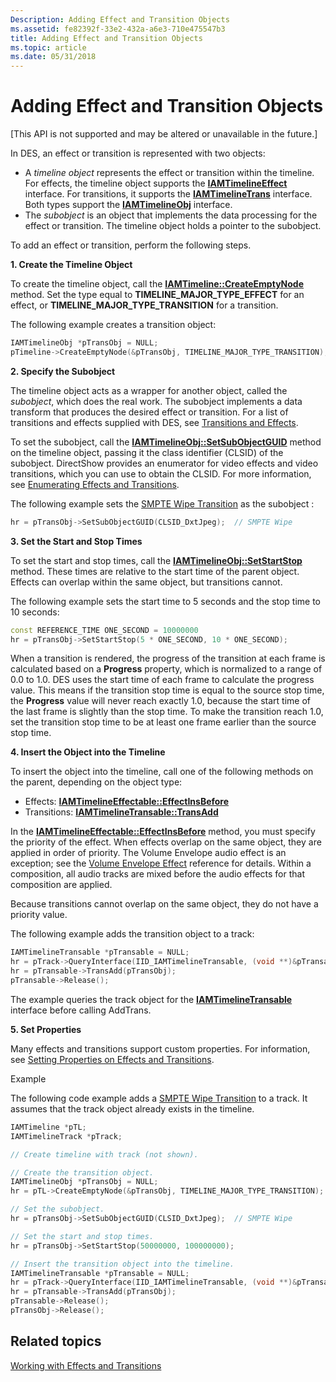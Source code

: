 ```yaml
---
Description: Adding Effect and Transition Objects
ms.assetid: fe82392f-33e2-432a-a6e3-710e475547b3
title: Adding Effect and Transition Objects
ms.topic: article
ms.date: 05/31/2018
---
```


# Adding Effect and Transition Objects

\[This API is not supported and may be altered or unavailable in the future.\]

In DES, an effect or transition is represented with two objects:

-   A *timeline object* represents the effect or transition within the timeline. For effects, the timeline object supports the [**IAMTimelineEffect**](iamtimelineeffect.md) interface. For transitions, it supports the [**IAMTimelineTrans**](iamtimelinetrans.md) interface. Both types support the [**IAMTimelineObj**](iamtimelineobj.md) interface.
-   The *subobject* is an object that implements the data processing for the effect or transition. The timeline object holds a pointer to the subobject.

To add an effect or transition, perform the following steps.

**1. Create the Timeline Object**

To create the timeline object, call the [**IAMTimeline::CreateEmptyNode**](iamtimeline-createemptynode.md) method. Set the type equal to **TIMELINE\_MAJOR\_TYPE\_EFFECT** for an effect, or **TIMELINE\_MAJOR\_TYPE\_TRANSITION** for a transition.

The following example creates a transition object:


```C++
IAMTimelineObj *pTransObj = NULL;
pTimeline->CreateEmptyNode(&pTransObj, TIMELINE_MAJOR_TYPE_TRANSITION);
```



**2. Specify the Subobject**

The timeline object acts as a wrapper for another object, called the *subobject*, which does the real work. The subobject implements a data transform that produces the desired effect or transition. For a list of transitions and effects supplied with DES, see [Transitions and Effects](transitions-and-effects.md).

To set the subobject, call the [**IAMTimelineObj::SetSubObjectGUID**](iamtimelineobj-setsubobjectguid.md) method on the timeline object, passing it the class identifier (CLSID) of the subobject. DirectShow provides an enumerator for video effects and video transitions, which you can use to obtain the CLSID. For more information, see [Enumerating Effects and Transitions](enumerating-effects-and-transitions.md).

The following example sets the [SMPTE Wipe Transition](smpte-wipe-transition.md) as the subobject :


```C++
hr = pTransObj->SetSubObjectGUID(CLSID_DxtJpeg);  // SMPTE Wipe
```



**3. Set the Start and Stop Times**

To set the start and stop times, call the [**IAMTimelineObj::SetStartStop**](iamtimelineobj-setstartstop.md) method. These times are relative to the start time of the parent object. Effects can overlap within the same object, but transitions cannot.

The following example sets the start time to 5 seconds and the stop time to 10 seconds:


```C++
const REFERENCE_TIME ONE_SECOND = 10000000
hr = pTransObj->SetStartStop(5 * ONE_SECOND, 10 * ONE_SECOND);
```



When a transition is rendered, the progress of the transition at each frame is calculated based on a **Progress** property, which is normalized to a range of 0.0 to 1.0. DES uses the start time of each frame to calculate the progress value. This means if the transition stop time is equal to the source stop time, the **Progress** value will never reach exactly 1.0, because the start time of the last frame is slightly than the stop time. To make the transition reach 1.0, set the transition stop time to be at least one frame earlier than the source stop time.

**4. Insert the Object into the Timeline**

To insert the object into the timeline, call one of the following methods on the parent, depending on the object type:

-   Effects: [**IAMTimelineEffectable::EffectInsBefore**](iamtimelineeffectable-effectinsbefore.md)
-   Transitions: [**IAMTimelineTransable::TransAdd**](iamtimelinetransable-transadd.md)

In the [**IAMTimelineEffectable::EffectInsBefore**](iamtimelineeffectable-effectinsbefore.md) method, you must specify the priority of the effect. When effects overlap on the same object, they are applied in order of priority. The Volume Envelope audio effect is an exception; see the [Volume Envelope Effect](volume-envelope-effect.md) reference for details. Within a composition, all audio tracks are mixed before the audio effects for that composition are applied.

Because transitions cannot overlap on the same object, they do not have a priority value.

The following example adds the transition object to a track:


```C++
IAMTimelineTransable *pTransable = NULL;
hr = pTrack->QueryInterface(IID_IAMTimelineTransable, (void **)&pTransable);
hr = pTransable->TransAdd(pTransObj);  
pTransable->Release();
```



The example queries the track object for the [**IAMTimelineTransable**](iamtimelinetransable.md) interface before calling AddTrans.

**5. Set Properties**

Many effects and transitions support custom properties. For information, see [Setting Properties on Effects and Transitions](setting-properties-on-effects-and-transitions.md).

Example

The following code example adds a [SMPTE Wipe Transition](smpte-wipe-transition.md) to a track. It assumes that the track object already exists in the timeline.


```C++
IAMTimeline *pTL;
IAMTimelineTrack *pTrack;

// Create timeline with track (not shown).

// Create the transition object. 
IAMTimelineObj *pTransObj = NULL;
hr = pTL->CreateEmptyNode(&pTransObj, TIMELINE_MAJOR_TYPE_TRANSITION);

// Set the subobject. 
hr = pTransObj->SetSubObjectGUID(CLSID_DxtJpeg);  // SMPTE Wipe

// Set the start and stop times. 
hr = pTransObj->SetStartStop(50000000, 100000000);

// Insert the transition object into the timeline. 
IAMTimelineTransable *pTransable = NULL;
hr = pTrack->QueryInterface(IID_IAMTimelineTransable, (void **)&pTransable);
hr = pTransable->TransAdd(pTransObj);  
pTransable->Release();
pTransObj->Release();
```



## Related topics

<dl> <dt>

[Working with Effects and Transitions](working-with-effects-and-transitions.md)
</dt> </dl>

 

 



